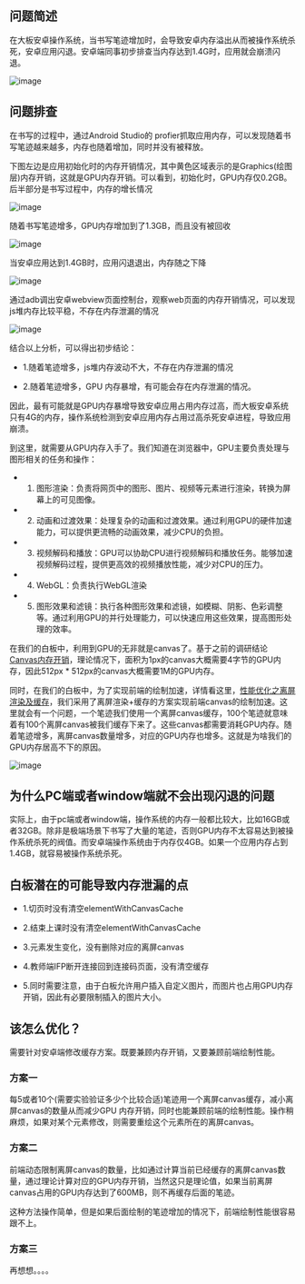 ## 问题简述

在大板安卓操作系统，当书写笔迹增加时，会导致安卓内存溢出从而被操作系统杀死，安卓应用闪退。安卓端同事初步排查当内存达到1.4G时，应用就会崩溃闪退。

![image](../../excalidraw-app/memory_leak_01.png)


## 问题排查

在书写的过程中，通过Android Studio的 profier抓取应用内存，可以发现随着书写笔迹越来越多，内存也随着增加，同时并没有被释放。


下图左边是应用初始化时的内存开销情况，其中黄色区域表示的是Graphics(绘图层)内存开销，这就是GPU内存开销。可以看到，初始化时，GPU内存仅0.2GB。后半部分是书写过程中，内存的增长情况

![image](../../excalidraw-app/memory_leak_02.png)


随着书写笔迹增多，GPU内存增加到了1.3GB，而且没有被回收

![image](../../excalidraw-app/memory_leak_03.png)


当安卓应用达到1.4GB时，应用闪退退出，内存随之下降

![image](../../excalidraw-app/memory_leak_04.png)


通过adb调出安卓webview页面控制台，观察web页面的内存开销情况，可以发现js堆内存比较平稳，不存在内存泄漏的情况

![image](../../excalidraw-app/memory_leak_05.png)

结合以上分析，可以得出初步结论：

- 1.随着笔迹增多，js堆内存波动不大，不存在内存泄漏的情况

- 2.随着笔迹增多，GPU 内存暴增，有可能会存在内存泄漏的情况。


因此，最有可能就是GPU内存暴增导致安卓应用占用内存过高，而大板安卓系统只有4G的内存，操作系统检测到安卓应用内存占用过高杀死安卓进程，导致应用崩溃。


到这里，就需要从GPU内存入手了。我们知道在浏览器中，GPU主要负责处理与图形相关的任务和操作：

- 1. 图形渲染：负责将网页中的图形、图片、视频等元素进行渲染，转换为屏幕上的可见图像。

- 2. 动画和过渡效果：处理复杂的动画和过渡效果。通过利用GPU的硬件加速能力，可以提供更流畅的动画效果，减少CPU的负担。

- 3. 视频解码和播放：GPU可以协助CPU进行视频解码和播放任务。能够加速视频解码过程，提供更高效的视频播放性能，减少对CPU的压力。

- 4. WebGL：负责执行WebGL渲染

- 5. 图形效果和滤镜：执行各种图形效果和滤镜，如模糊、阴影、色彩调整等。通过利用GPU的并行处理能力，可以快速应用这些效果，提高图形处理的效率。



在我们的白板中，利用到GPU的无非就是canvas了。基于之前的调研结论[Canvas内存开销](https://lizuncong.github.io/excalidraw-app/#/doc/memory)，理论情况下，面积为1px的canvas大概需要4字节的GPU内存，因此512px * 512px的canvas大概需要1M的GPU内存。



同时，在我们的白板中，为了实现前端的绘制加速，详情看这里，[性能优化之离屏渲染及缓存](https://lizuncong.github.io/excalidraw-app/#/doc/offscreen)，我们采用了离屏渲染+缓存的方案实现前端canvas的绘制加速。这里就会有一个问题，一个笔迹我们使用一个离屏canvas缓存，100个笔迹就意味着有100个离屏canvas被我们缓存下来了。这些canvas都需要消耗GPU内存。随着笔迹增多，离屏canvas数量增多，对应的GPU内存也增多。这就是为啥我们的GPU内存居高不下的原因。


![image](../../excalidraw-app/memory_leak_06.png)

## 为什么PC端或者window端就不会出现闪退的问题

实际上，由于pc端或者window端，操作系统的内存一般都比较大，比如16GB或者32GB。除非是极端场景下书写了大量的笔迹，否则GPU内存不太容易达到被操作系统杀死的阀值。而安卓端操作系统由于内存仅4GB。如果一个应用内存占到1.4GB，就容易被操作系统杀死。



## 白板潜在的可能导致内存泄漏的点

- 1.切页时没有清空elementWithCanvasCache

- 2.结束上课时没有清空elementWithCanvasCache

- 3.元素发生变化，没有删除对应的离屏canvas

- 4.教师端IFP断开连接回到连接码页面，没有清空缓存

- 5.同时需要注意，由于白板允许用户插入自定义图片，而图片也占用GPU内存开销，因此有必要限制插入的图片大小。

## 该怎么优化？

需要针对安卓端修改缓存方案。既要兼顾内存开销，又要兼顾前端绘制性能。

### 方案一

每5或者10个(需要实验验证多少个比较合适)笔迹用一个离屏canvas缓存，减小离屏canvas的数量从而减少GPU 内存开销，同时也能兼顾前端的绘制性能。操作稍麻烦，如果对某个元素修改，则需要重绘这个元素所在的离屏canvas。




### 方案二

前端动态限制离屏canvas的数量，比如通过计算当前已经缓存的离屏canvas数量，通过理论计算对应的GPU内存开销，当然这只是理论值，如果当前离屏canvas占用的GPU内存达到了600MB，则不再缓存后面的笔迹。

这种方法操作简单，但是如果后面绘制的笔迹增加的情况下，前端绘制性能很容易跟不上。




### 方案三

再想想。。。。








